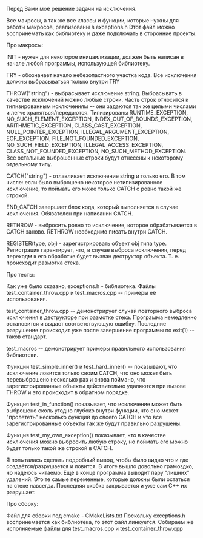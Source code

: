 Перед Вами моё решение задачи на исключения.

Все макросы, а так же все классы и функции, которые нужны для работы макросов, реализованы в exceptions.h Этот файл можно воспринемать как библиотеку и даже подключать в сторонние проекты.

Про макросы:

INIT - нужен для некоторое иницаилизации, должен быть написан в начале любой программы, использующей библиотеку.

TRY - обозначает начало небезопастного участка кода. Все исключения должны выбрасываться только внутри TRY

THROW("string") - выбрасывает исключение string. Выбрасывать в качестве исключений можно любые строки. Часть строк относится к типизированным исключениям -- они задаются так же целыми числами и легче храняться/передаются. Типизированы RUNTIME_EXCEPTION, NO_SUCH_ELEMENT_EXCEPTION, INDEX_OUT_OF_BOUNDS_EXCEPTION, ARITHMETIC_EXCEPTION, CLASS_CAST_EXCEPTION, NULL_POINTER_EXCEPTION, ILLEGAL_ARGUMENT_EXCEPTION, EOF_EXCEPTION, FILE_NOT_FOUNDED_EXCEPTION, NO_SUCH_FIELD_EXCEPTION, ILLEGAL_ACCESS_EXCEPTION, CLASS_NOT_FOUNDED_EXCEPTION, NO_SUCH_METHOD_EXCEPTION. Все остальные выброшенные строки будут отнесены к некоторому отдельному типу. 

CATCH("string") - отлавливает исключение string и только его. В том числе: если было выброшено некоторое нетипизированное исключение, то поймать его може только CATCH с ровно такой же строкой.

END_CATCH завершает блок кода, который выполняется в случае исключения. Обязателен при написании CATCH.

RETHROW - выбросить ровно то исключение, которое обрабатывается в CATCH заново. RETHROW необходимо писать внутри CATCH.

REGISTER(type, obj) - зарегистрировать объект obj типа type. Регистрация гарантирует, что, в случае выброса исключения, перед переходм к его обработке будет вызван деструктор объекта. Т. е. происходит размотка стека.

Про тесты:

Как уже было сказано, exceptions.h - библиотека. Файлы test_container_throw.cpp и  test_macros.cpp -- примеры её использования.

test_container_throw.cpp -- демонстрирует случай повторного выброса исключения в деструкторе при размотке стека. Программа немедленно остановится и выдаст соответствующую ошибку. Последние разрушение происходит уже после завершение программы по exit(1) -- таков стандарт.

test_macros -- демонстрирует примеры правильного использования библиотеки.

Функции test_simple_inner() и test_hard_inner() -- показывают, что исключение ловится только своим CATCH, что оно может быть перевыброшено несколько раз и снова поймано, что зарегистрированные объекты действительно удаляются при вызове THROW и это происходит в обратном порядке.

Функция test_in_function() показывает, что исключение может быть выброшено сколь угодно глубоко внутри функции, что оно может "пролететь" несколько функций до своего CATCH и что все зарегистрированные объекты так же будут правильно разрушены.

Функция test_my_own_exception() показывает, что в качестве исключения можно выбросить любую строку, но поймать его можно будет только такой же строкой в CATCH.

Я попыталась сделать подробный вывод, чтобы было видно что и где создаётся/разрушается и ловится. В итоге вышло довольно грамоздко, но надеюсь читаемо. Ещё в конце программа выводит пару "лишних" удалений. Это те самые переменные, которые должны были остаться на стеке навсегда. Последняя скобка закрывается и уже сам С++ их разрушает.

Про сборку:

Файл для сборки под cmake - CMakeLists.txt Поскольку exceptions.h воспринемается как библиотека, то этот файл линкуется. Собираем же исполняемые файлы для test_macros.cpp и test_container_throw.cpp



